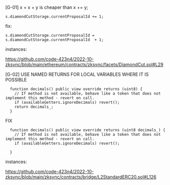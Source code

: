 [G-01] x = x + y is cheaper than x += y;

    s.diamondCutStorage.currentProposalId += 1;

fix: 
   
    s.diamondCutStorage.currentProposalId = s.diamondCutStorage.currentProposalId  + 1;


instances:

https://github.com/code-423n4/2022-10-zksync/blob/main/ethereum/contracts/zksync/facets/DiamondCut.sol#L29



[G-02] USE NAMED RETURNS FOR LOCAL VARIABLES WHERE IT IS POSSIBLE 

      function decimals() public view override returns (uint8) {
        // If method is not available, behave like a token that does not implement this method - revert on call.
        if (availableGetters.ignoreDecimals) revert();
        return decimals_;
      }

FIX

      function decimals() public view override returns (uint8 decimals_) {
        // If method is not available, behave like a token that does not implement this method - revert on call.
        if (availableGetters.ignoreDecimals) revert();
       
      }

instances:

https://github.com/code-423n4/2022-10-zksync/blob/main/zksync/contracts/bridge/L2StandardERC20.sol#L126